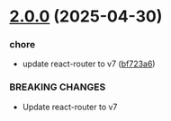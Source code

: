 # [2.0.0](https://github.com/truepill/rum-react-integration/compare/v1.1.0...v2.0.0) (2025-04-30)


### chore

* update react-router to v7 ([bf723a6](https://github.com/truepill/rum-react-integration/commit/bf723a63b46c76e6ba70173648f696671d66c0a1))


### BREAKING CHANGES

* Update react-router to v7
